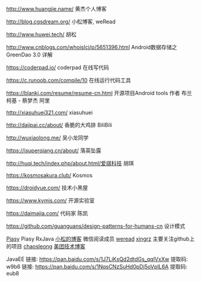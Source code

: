 http://www.huangjie.name/  黄杰个人博客

http://blog.cgsdream.org/ 小松博客, weRead

http://www.huwei.tech/  胡松 

http://www.cnblogs.com/whoislcj/p/5651396.html Android数据存储之GreenDao 3.0 详解

https://coderpad.io/  coderpad 在线写代码

https://c.runoob.com/compile/10  在线运行代码工具

https://blankj.com/resume/resume-cn.html 开源项目Android tools 作者 布兰柯基 - 蔡梦杰 阿里

http://xiasuhuei321.com/ xiasuhuei

http://dajipai.cc/about/ 香脆的大鸡排 BiliBili

http://wuxiaolong.me/ 吴小龙同学

https://isuperqiang.cn/about/ 落英坠露

http://huqi.tech/index.php/about.html/爱祺科技 胡琪

https://kosmosakura.club/ Kosmos

https://droidyue.com/ 技术小黑屋

https://www.kymjs.com/ 开源实验室

https://daimajia.com/ 代码家 陈凯

https://github.com/guanguans/design-patterns-for-humans-cn  设计模式


[Piasy](https://blog.piasy.com/index.html) Piasy RxJava
[小松的博客](http://blog.cgsdream.org) 微信阅读成员
[weread](https://wereadteam.github.io/)
[xingrz](https://xingrz.me/) 主要关注github上的项目
[chaosleong](http://chaosleong.github.io/)
[美团技术博客](https://tech.meituan.com)



JavaEE
链接: https://pan.baidu.com/s/1J7LiKsQd2dtdGs_qqIVxXw 提取码: w9b6
链接: https://pan.baidu.com/s/1NqsCNzSuHd0pDj5oVpIL6A 提取码: eub8


